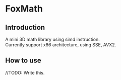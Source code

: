 # FoxMath

## Introduction  
A mini 3D math library using simd instruction.  
Currently support x86 architecture, using SSE, AVX2.     

## How to use    
//TODO: Write this.